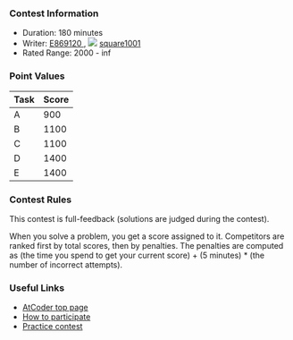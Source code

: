
<div>

<span>

<span>

### **Contest Information**

<ul>

<li>
Duration: 180 minutes
</li>

<li>
Writer: <a href="https://atcoder.jp/contests/agc072/users/E869120">
<span>
E869120
</span>
</a>, 
<img src="https://atcoder.jp//img.atcoder.jp/assets/icon/crown_bronze.png">

</img>
<a href="https://atcoder.jp/contests/agc072/users/square1001">
<span>
square1001
</span>
</a>
</li>

<li>
Rated Range: 
<span>
2000
</span>
- 
<span>
inf
</span>

</li>

</ul>

### **Point Values**

<div>

<div>

<table>

<thead>

<tr>

<th>
Task
</th>

<th>
Score
</th>

</tr>

</thead>

<tbody>

<tr>

<td>
A
</td>

<td>
900
</td>

</tr>

<tr>

<td>
B
</td>

<td>
1100
</td>

</tr>

<tr>

<td>
C
</td>

<td>
1100
</td>

</tr>

<tr>

<td>
D
</td>

<td>
1400
</td>

</tr>

<tr>

<td>
E
</td>

<td>
1400
</td>

</tr>

</tbody>

</table>

</div>

</div>

### **Contest Rules**
This contest is full-feedback (solutions are judged during the contest).
    

When you solve a problem, you get a score assigned to it.
    Competitors are ranked first by total scores, then by penalties.
    The penalties are computed as (the time you spend to get your current score) + (5 minutes) * (the number of incorrect attempts).
    


### **Useful Links**

<ul>

<li>
<a href="https://atcoder.jp/">AtCoder top page</a>
</li>

<li>
<a href="https://atcoder.jp/post/2">How to participate</a>
</li>

<li>
<a href="https://atcoder.jp/contests/practice">Practice contest</a>
</li>

</ul>

</span>

</span>

</div>
